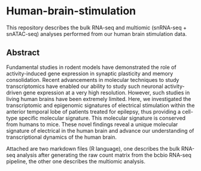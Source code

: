 # Human-brain-stimulation

This repository describes the bulk RNA-seq and multiomic (snRNA-seq + snATAC-seq) analyses performed from our human brain stimulation data.

## Abstract

Fundamental studies in rodent models have demonstrated the role of activity-induced gene expression in synaptic plasticity and memory consolidation. Recent advancements in molecular techniques to study transcriptomics have enabled our ability to study such neuronal activity-driven gene expression at a very high resolution. However, such studies in living human brains have been extremely limited. Here, we investigated the transcriptomic and epigenomic signatures of electrical stimulation within the anterior temporal lobe of patients treated for epilepsy, thus providing a cell-type specific molecular signature. This molecular signature is conserved from humans to mice. These novel findings reveal a unique molecular signature of electrical in the human brain and advance our understanding of transcriptional dynamics of the human brain.

Attached are two markdown files (R language), one describes the bulk RNA-seq analysis after generating the raw count matrix from the bcbio RNA-seq pipeline, the other one describes the multiomic analysis.
